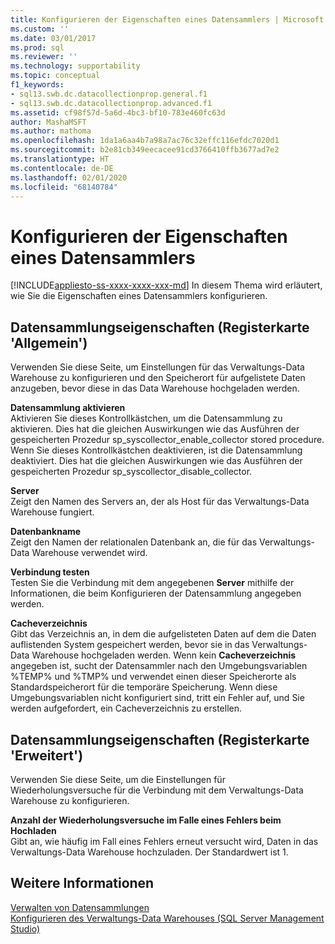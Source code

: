 ```yaml
---
title: Konfigurieren der Eigenschaften eines Datensammlers | Microsoft Dokumentation
ms.custom: ''
ms.date: 03/01/2017
ms.prod: sql
ms.reviewer: ''
ms.technology: supportability
ms.topic: conceptual
f1_keywords:
- sql13.swb.dc.datacollectionprop.general.f1
- sql13.swb.dc.datacollectionprop.advanced.f1
ms.assetid: cf98f57d-5a6d-4bc3-bf10-783e460fc63d
author: MashaMSFT
ms.author: mathoma
ms.openlocfilehash: 1da1a6aa4b7a98a7ac76c32effc116efdc7020d1
ms.sourcegitcommit: b2e81cb349eecacee91cd3766410ffb3677ad7e2
ms.translationtype: HT
ms.contentlocale: de-DE
ms.lasthandoff: 02/01/2020
ms.locfileid: "68140784"
---
```

# <a name="configure-properties-of-a-data-collector"></a>Konfigurieren der Eigenschaften eines Datensammlers
[!INCLUDE[appliesto-ss-xxxx-xxxx-xxx-md](../../includes/appliesto-ss-xxxx-xxxx-xxx-md.md)]
  In diesem Thema wird erläutert, wie Sie die Eigenschaften eines Datensammlers konfigurieren.  
  
## <a name="data-collection-properties-general-tab"></a>Datensammlungseigenschaften (Registerkarte 'Allgemein')  
 Verwenden Sie diese Seite, um Einstellungen für das Verwaltungs-Data Warehouse zu konfigurieren und den Speicherort für aufgelistete Daten anzugeben, bevor diese in das Data Warehouse hochgeladen werden.  
  
 **Datensammlung aktivieren**  
 Aktivieren Sie dieses Kontrollkästchen, um die Datensammlung zu aktivieren. Dies hat die gleichen Auswirkungen wie das Ausführen der gespeicherten Prozedur sp_syscollector_enable_collector stored procedure. Wenn Sie dieses Kontrollkästchen deaktivieren, ist die Datensammlung deaktiviert. Dies hat die gleichen Auswirkungen wie das Ausführen der gespeicherten Prozedur sp_syscollector_disable_collector.  
  
 **Server**  
 Zeigt den Namen des Servers an, der als Host für das Verwaltungs-Data Warehouse fungiert.  
  
 **Datenbankname**  
 Zeigt den Namen der relationalen Datenbank an, die für das Verwaltungs-Data Warehouse verwendet wird.  
  
 **Verbindung testen**  
 Testen Sie die Verbindung mit dem angegebenen **Server** mithilfe der Informationen, die beim Konfigurieren der Datensammlung angegeben werden.  
  
 **Cacheverzeichnis**  
 Gibt das Verzeichnis an, in dem die aufgelisteten Daten auf dem die Daten auflistenden System gespeichert werden, bevor sie in das Verwaltungs-Data Warehouse hochgeladen werden. Wenn kein **Cacheverzeichnis** angegeben ist, sucht der Datensammler nach den Umgebungsvariablen %TEMP% und %TMP% und verwendet einen dieser Speicherorte als Standardspeicherort für die temporäre Speicherung. Wenn diese Umgebungsvariablen nicht konfiguriert sind, tritt ein Fehler auf, und Sie werden aufgefordert, ein Cacheverzeichnis zu erstellen.  
  
## <a name="data-collection-properties-advanced-tab"></a>Datensammlungseigenschaften (Registerkarte 'Erweitert')  
 Verwenden Sie diese Seite, um die Einstellungen für Wiederholungsversuche für die Verbindung mit dem Verwaltungs-Data Warehouse zu konfigurieren.  
  
 **Anzahl der Wiederholungsversuche im Falle eines Fehlers beim Hochladen**  
 Gibt an, wie häufig im Fall eines Fehlers erneut versucht wird, Daten in das Verwaltungs-Data Warehouse hochzuladen. Der Standardwert ist 1.  
  
## <a name="see-also"></a>Weitere Informationen  
 [Verwalten von Datensammlungen](../../relational-databases/data-collection/manage-data-collection.md)   
 [Konfigurieren des Verwaltungs-Data Warehouses &#40;SQL Server Management Studio&#41;](../../relational-databases/data-collection/configure-the-management-data-warehouse-sql-server-management-studio.md)  
  
  
